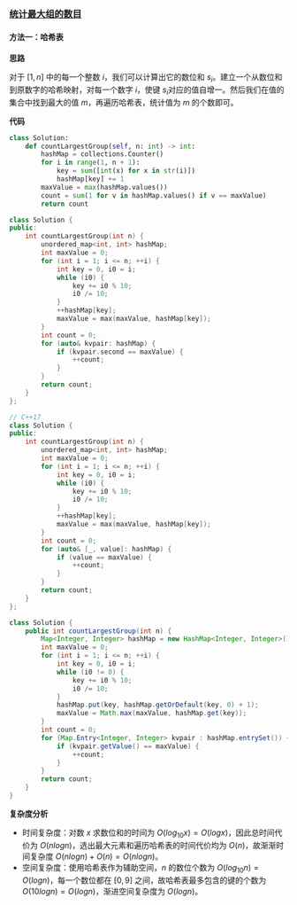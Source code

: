 ### [统计最大组的数目](https://leetcode.cn/problems/count-largest-group/solutions/197510/tong-ji-zui-da-zu-de-shu-mu-by-leetcode-solution/)

#### 方法一：哈希表

**思路**

对于 $[1,n]$ 中的每一个整数 $i$，我们可以计算出它的数位和 $s_i$​。建立一个从数位和到原数字的哈希映射，对每一个数字 $i$，使键 $s_i$​ 对应的值自增一。然后我们在值的集合中找到最大的值 $m$，再遍历哈希表，统计值为 $m$ 的个数即可。

**代码**

```Python
class Solution:
    def countLargestGroup(self, n: int) -> int:
        hashMap = collections.Counter()
        for i in range(1, n + 1): 
            key = sum([int(x) for x in str(i)])
            hashMap[key] += 1
        maxValue = max(hashMap.values())
        count = sum(1 for v in hashMap.values() if v == maxValue)
        return count
```

```C++
class Solution {
public:
    int countLargestGroup(int n) {
        unordered_map<int, int> hashMap;
        int maxValue = 0;
        for (int i = 1; i <= n; ++i) {
            int key = 0, i0 = i;
            while (i0) {
                key += i0 % 10;
                i0 /= 10;
            }
            ++hashMap[key];
            maxValue = max(maxValue, hashMap[key]);
        }
        int count = 0;
        for (auto& kvpair: hashMap) {
            if (kvpair.second == maxValue) {
                ++count;
            }
        }
        return count;
    }
};
```

```C++
// C++17
class Solution {
public:
    int countLargestGroup(int n) {
        unordered_map<int, int> hashMap;
        int maxValue = 0;
        for (int i = 1; i <= n; ++i) {
            int key = 0, i0 = i;
            while (i0) {
                key += i0 % 10;
                i0 /= 10;
            }
            ++hashMap[key];
            maxValue = max(maxValue, hashMap[key]);
        }
        int count = 0;
        for (auto& [_, value]: hashMap) {
            if (value == maxValue) {
                ++count;
            }
        }
        return count;
    }
};
```

```Java
class Solution {
    public int countLargestGroup(int n) {
        Map<Integer, Integer> hashMap = new HashMap<Integer, Integer>();
        int maxValue = 0;
        for (int i = 1; i <= n; ++i) {
            int key = 0, i0 = i;
            while (i0 != 0) {
                key += i0 % 10;
                i0 /= 10;
            }
            hashMap.put(key, hashMap.getOrDefault(key, 0) + 1);
            maxValue = Math.max(maxValue, hashMap.get(key));
        }
        int count = 0;
        for (Map.Entry<Integer, Integer> kvpair : hashMap.entrySet()) {
            if (kvpair.getValue() == maxValue) {
                ++count;
            }
        }
        return count;
    }
}
```

**复杂度分析**

- 时间复杂度：对数 $x$ 求数位和的时间为 $O(log_{10}​x)=O(logx)$，因此总时间代价为 $O(nlogn)$，选出最大元素和遍历哈希表的时间代价均为 $O(n)$，故渐渐时间复杂度 $O(nlogn)+O(n)=O(nlogn)$。
- 空间复杂度：使用哈希表作为辅助空间，$n$ 的数位个数为 $O(log_{10}​n)=O(logn)$，每一个数位都在 $[0,9]$ 之间，故哈希表最多包含的键的个数为 $O(10logn)=O(logn)$，渐进空间复杂度为 $O(logn)$。
